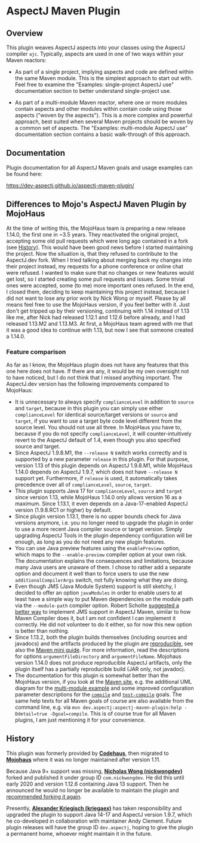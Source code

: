 # AspectJ Maven Plugin

## Overview 

This plugin weaves AspectJ aspects into your classes using the AspectJ compiler `ajc`.
Typically, aspects are used in one of two ways within your Maven reactors:

  * As part of a single project, implying aspects and code are defined within the same Maven module. This is the
    simplest approach to start out with. Feel free to examine the "Examples: single-project AspectJ use" documentation
    section to better understand single-project use.

  * As part of a multi-module Maven reactor, where one or more modules contain aspects and other modules within contain
    code using those aspects ("woven by the aspects"). This is a more complex and powerful approach, best suited when
    several Maven projects should be woven by a common set of aspects. The "Examples: multi-module AspectJ use"
    documentation section contains a basic walk-through of this approach.

## Documentation

Plugin documentation for all AspectJ Maven goals and usage examples can be found here:

https://dev-aspectj.github.io/aspectj-maven-plugin/

## Differences to Mojo's AspectJ Maven Plugin by MojoHaus

At the time of writing this, the MojoHaus team is preparing a new release 1.14.0, the first one in ~3.5 years. They
reactivated the original project, accepting some old pull requests which were long ago contained in a fork (see
[History](#history)). This would have been good news before I started maintaining the project. Now the situation is,
that they refused to contribute to the AspectJ.dev fork. When I tried talking about merging back my changes into their
project instead, my requests for a phone conference or online chat were refused. I wanted to make sure that no changes
or new features would get lost, so I started creating some pull requests and issues. Some trivial ones were accepted,
some (to me) more important ones refused. In the end, I closed them, deciding to keep maintaining this project instead,
because I did not want to lose any prior work by Nick Wong or myself. Please by all means feel free to use the MojoHaus
version, if you feel better with it. Just don't get tripped up by their versioning, continuing with 1.14 instead of 1.13
like me, after Nick had released 1.12.1 and 1.12.6 before already, and I had released 1.13.M2 and 1.13.M3. At first, a
MojoHaus team agreed with me that it was a good idea to continue with 1.13, but now I see that someone created a 1.14.0.

### Feature comparison

As far as I know, the MojoHaus plugin does not have any features that this one here does not have. If there are any, it
would be my own oversight not to have noticed, but I do not think that I missed anything important. The AspectJ.dev
version has the following improvements compared to MojoHaus:

  * It is unnecessary to always specify `complianceLevel` in addition to `source` and `target`, because in this plugin
    you can simply use either `complianceLevel` for identical source/target versions or `source` and `target`, if you
    want to use a target byte code level different from the source level. You should not use all three. In MojoHaus you
    have to, because if you do not specify `complianceLevel`, it will counter-intuitively revert to the AspectJ default
    of 1.4, even though you also specified source and target.
  * Since AspectJ 1.9.8.M1, the `--release N` switch works correctly and is supported by a new parameter `release` in
    this plugin. For that purpose, version 1.13 of this plugin depends on AspectJ 1.9.8.M1, while MojoHaus 1.14.0
    depends on AspectJ 1.9.7, which does not have `--release N` support yet. Furthermore, if `release` is used, it
    automatically takes precedence over all of `complianceLevel`, `source`, `target`.
  * This plugin supports Java 17 for `complianceLevel`, `source` and `target` since version 1.13, while MojoHaus 1.14.0
    only allows version 16 as a maximum. Since 1.13.1, it even depends on a Java-17-enabled AspectJ version (1.9.8.RC1
    or higher) by default.
  * Since plugin version 1.13.1, there is no upper bounds check for Java versions anymore, i.e. you no longer need to
    upgrade the plugin in order to use a more recent Java compiler source or target version. Simply upgrading AspectJ
    Tools in the plugin dependency configuration will be enough, as long as you do not need any new plugin features. 
  * You can use Java preview features using the `enablePreview` option, which maps to the `--enable-preview` compiler
    option at your own risk. The documentation explains the consequences and limitations, because many Java users are
    unaware of them. I chose to rather add a separate option and document it well than to force users to use the new
    `additionalCompilerArgs` switch, not fully knowing what they are doing.
  * Even though JMS (Java Module System) support is still sketchy, I decided to offer an option `javaModules` in order
    to enable users to at least have a simple way to put Maven dependencies on the module path via the `--module-path`
    compiler option. Robert Scholte [suggested a better way](https://github.com/mojohaus/aspectj-maven-plugin/pull/100#discussion_r646632402)
    to implement JMS support in AspectJ Maven, similar to how Maven Compiler does it, but I am not confident I can
    implement it correctly. He did not volunteer to do it either, so for now this new option is better than nothing.
  * Since 1.13.2, both the plugin builds themselves (including sources and javadocs) and the artifacts produced by the
    plugin are [reproducible](https://reproducible-builds.org/), see also the
    [Maven mini guide](https://maven.apache.org/guides/mini/guide-reproducible-builds.html). For more information, read
    the descriptions for options `argumentFileDirectory` and `argumentFileName`. Mojohaus version 1.14.0 does not
    produce reproducible AspectJ artifacts, only the plugin itself has a partially reproducible build (JAR only, not
    javadoc).
  * The documentation for this plugin is somewhat better than the MojoHaus version, if you look at the
    [Maven site](https://dev-aspectj.github.io/aspectj-maven-plugin/), e.g. the additional UML diagram for the
    [multi-module example](https://dev-aspectj.github.io/aspectj-maven-plugin/multimodule/multimodule_strategy.html)
    and some improved configuration parameter descriptions for the
    [`compile`](https://dev-aspectj.github.io/aspectj-maven-plugin/compile-mojo.html) and
    [`test-compile`](https://dev-aspectj.github.io/aspectj-maven-plugin/test-compile-mojo.html) goals. The same
    help texts for all Maven goals of course are also available from the command line, e.g. via
    `mvn dev.aspectj:aspectj-maven-plugin:help -Ddetail=true -Dgoal=compile`. This is of course true for all Maven
    plugins, I am just mentioning it for your convenience.

## History

This plugin was formerly provided by [**Codehaus**](https://www.infoworld.com/article/2892227/codehaus-the-once-great-house-of-code-has-fallen.html),
then migrated to [**Mojohaus**](https://www.mojohaus.org/) where it was no longer maintained after version 1.11.

Because Java 9+ support was missing, [**Nicholas Wong (nickwongdev)**](https://github.com/nickwongdev) forked and
published it under group ID `com.nickwongdev`. He did this until early 2020 and version 1.12.6 containing Java 13
support. Then he announced he would no longer be available to maintain the plugin and
[recommended forking it again](https://github.com/mojohaus/aspectj-maven-plugin/pull/45#issuecomment-803142741).

Presently, [**Alexander Kriegisch (kriegaex)**](https://github.com/kriegaex) has taken responsibility and upgraded the
plugin to support Java 14-17 and AspectJ version 1.9.7, which he co-developed in collaboration with maintainer Andy
Clement. Future plugin releases will have the group ID `dev.aspectj`, hoping to give the plugin a permanent home,
whoever might maintain it in the future.
